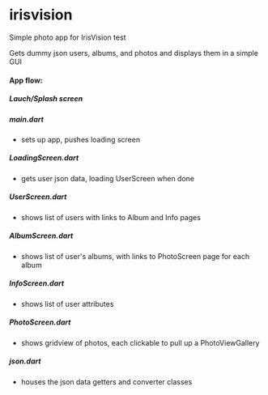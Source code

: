 # irisvision

Simple photo app for IrisVision test <br>

Gets dummy json users, albums, and photos and displays them in a simple GUI


#### App flow: <br>
##### Lauch/Splash screen
##### main.dart
  * sets up app, pushes loading screen <br>
##### LoadingScreen.dart
* gets user json data, loading UserScreen when done <br>
##### UserScreen.dart
  * shows list of users with links to Album and Info pages <br>
##### AlbumScreen.dart
  * shows list of user's albums, with links to PhotoScreen page for each album <br>
##### InfoScreen.dart
  * shows list of user attributes <br>
##### PhotoScreen.dart 
  * shows gridview of photos, each clickable to pull up a PhotoViewGallery <br>
##### json.dart
  * houses the json data getters and converter classes <br>
